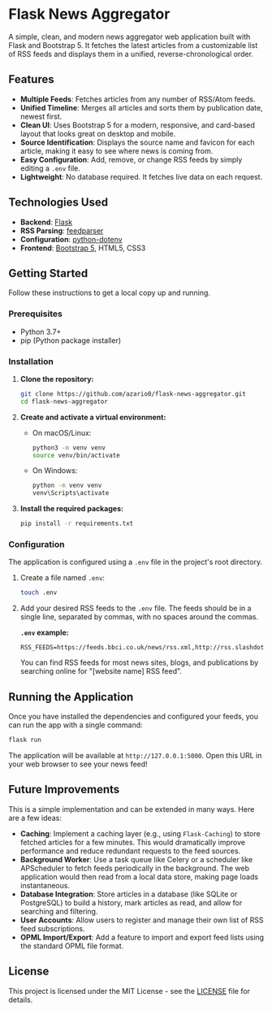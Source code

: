 # Flask News Aggregator

A simple, clean, and modern news aggregator web application built with Flask and Bootstrap 5. It fetches the latest articles from a customizable list of RSS feeds and displays them in a unified, reverse-chronological order.



## Features

-   **Multiple Feeds**: Fetches articles from any number of RSS/Atom feeds.
-   **Unified Timeline**: Merges all articles and sorts them by publication date, newest first.
-   **Clean UI**: Uses Bootstrap 5 for a modern, responsive, and card-based layout that looks great on desktop and mobile.
-   **Source Identification**: Displays the source name and favicon for each article, making it easy to see where news is coming from.
-   **Easy Configuration**: Add, remove, or change RSS feeds by simply editing a `.env` file.
-   **Lightweight**: No database required. It fetches live data on each request.

## Technologies Used

-   **Backend**: [Flask](https://flask.palletsprojects.com/)
-   **RSS Parsing**: [feedparser](https://pypi.org/project/feedparser/)
-   **Configuration**: [python-dotenv](https://pypi.org/project/python-dotenv/)
-   **Frontend**: [Bootstrap 5](https://getbootstrap.com/), HTML5, CSS3

## Getting Started

Follow these instructions to get a local copy up and running.

### Prerequisites

-   Python 3.7+
-   pip (Python package installer)

### Installation

1.  **Clone the repository:**
    ```bash
    git clone https://github.com/azario0/flask-news-aggregator.git
    cd flask-news-aggregator
    ```

2.  **Create and activate a virtual environment:**
    *   On macOS/Linux:
        ```bash
        python3 -m venv venv
        source venv/bin/activate
        ```
    *   On Windows:
        ```bash
        python -m venv venv
        venv\Scripts\activate
        ```

3.  **Install the required packages:**
    ```bash
    pip install -r requirements.txt
    ```

### Configuration

The application is configured using a `.env` file in the project's root directory.

1.  Create a file named `.env`:
    ```bash
    touch .env
    ```

2.  Add your desired RSS feeds to the `.env` file. The feeds should be in a single line, separated by commas, with no spaces around the commas.

    **`.env` example:**
    ```
    RSS_FEEDS=https://feeds.bbci.co.uk/news/rss.xml,http://rss.slashdot.org/Slashdot/slashdotMain,https://www.theverge.com/rss/index.xml,https://hn.svelte.dev/rss
    ```
    You can find RSS feeds for most news sites, blogs, and publications by searching online for "[website name] RSS feed".

## Running the Application

Once you have installed the dependencies and configured your feeds, you can run the app with a single command:

```bash
flask run
```

The application will be available at `http://127.0.0.1:5000`. Open this URL in your web browser to see your news feed!

## Future Improvements

This is a simple implementation and can be extended in many ways. Here are a few ideas:

-   **Caching**: Implement a caching layer (e.g., using `Flask-Caching`) to store fetched articles for a few minutes. This would dramatically improve performance and reduce redundant requests to the feed sources.
-   **Background Worker**: Use a task queue like Celery or a scheduler like APScheduler to fetch feeds periodically in the background. The web application would then read from a local data store, making page loads instantaneous.
-   **Database Integration**: Store articles in a database (like SQLite or PostgreSQL) to build a history, mark articles as read, and allow for searching and filtering.
-   **User Accounts**: Allow users to register and manage their own list of RSS feed subscriptions.
-   **OPML Import/Export**: Add a feature to import and export feed lists using the standard OPML file format.

## License

This project is licensed under the MIT License - see the [LICENSE](LICENSE) file for details.